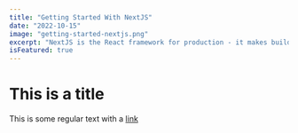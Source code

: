 ```yaml
---
title: "Getting Started With NextJS"
date: "2022-10-15"
image: "getting-started-nextjs.png"
excerpt: "NextJS is the React framework for production - it makes building fullstack react applications easier."
isFeatured: true
---
```


# This is a title

This is some regular text with a [link](https://google.com)
